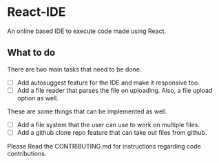 # React-IDE
An online based IDE to execute code made using React.

## What to do

There are two main tasks that need to be done.

- [ ] Add autosuggest feature for the IDE and make it responsive too.
- [ ] Add a file reader that parses the file on uploading. Also, a file upload option as well.

These are some things that can be implemented as well.

- [ ] Add a file system that the user can use to work on multiple files.
- [ ] Add a github clone repo feature that can take out files from github.

Please Read the CONTRIBUTING.md for instructions regarding code contributions.

